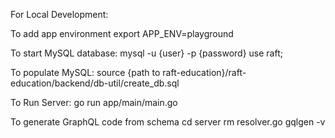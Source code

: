 For Local Development:

To add app environment
export APP_ENV=playground

To start MySQL database:
mysql -u {user} -p {password}
use raft;

To populate MySQL:
source {path to raft-education}/raft-education/backend/db-util/create_db.sql

To Run Server: 
go run app/main/main.go

To generate GraphQL code from schema
cd server
rm resolver.go
gqlgen -v
